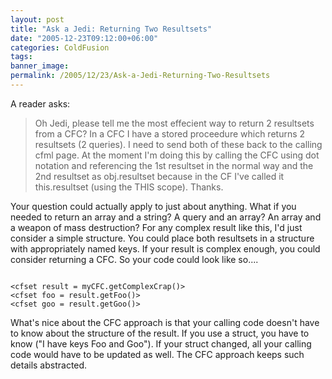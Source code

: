 ```yaml
---
layout: post
title: "Ask a Jedi: Returning Two Resultsets"
date: "2005-12-23T09:12:00+06:00"
categories: ColdFusion 
tags: 
banner_image: 
permalink: /2005/12/23/Ask-a-Jedi-Returning-Two-Resultsets
---
```


A reader asks:

<blockquote>
Oh Jedi, please tell me the most effecient way to return 2 resultsets from a CFC? In a CFC I have a stored proceedure which returns 2 resultsets (2 queries). I need to send both of these back to the calling cfml page. At the moment I'm doing this by calling the CFC using dot notation and referencing the 1st resultset in the normal way and the 2nd resultset as obj.resultset because in the CF I've called it this.resultset (using the THIS scope). Thanks.
</blockquote>

Your question could actually apply to just about anything. What if you needed to return an array and a string? A query and an array? An array and a weapon of mass destruction? For any complex result like this, I'd just consider a simple structure. You could place both resultsets in a structure with appropriately named keys. If your result is complex enough, you could consider returning a CFC. So your code could look like so....

<code>
&lt;cfset result = myCFC.getComplexCrap()&gt;
&lt;cfset foo = result.getFoo()&gt;
&lt;cfset goo = result.getGoo()&gt;
</code>

What's nice about the CFC approach is that your calling code doesn't have to know about the structure of the result. If you use a struct, you have to know ("I have keys Foo and Goo"). If your struct changed, all your calling code would have to be updated as well. The CFC approach keeps such details abstracted.